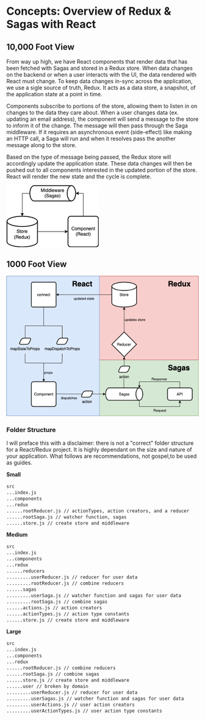 # Concepts: Overview of Redux & Sagas with React

## 10,000 Foot View

From way up high, we have React components that render data that has been fetched with Sagas and stored in a Redux store.
When data changes on the backend or when a user interacts with the UI, the data rendered with React must change. To keep data changes in-sync
across the application, we use a sigle source of truth, Redux. It acts as a data store, a snapshot, of the application state at a point in time.

Components subscribe to portions of the store, allowing them to listen in on changes to the data they care about. When a user changes data
(ex. updating an email address), the component will send a message to the store to inform it of the change. The message will then pass through the Saga
middleware. If it requires an asynchronous event (side-effect) like making an HTTP call, a Saga will run and when it resolves pass the another message along
to the store.

Based on the type of message being passed, the Redux store will accordingly update the application state. These data changes will then be pushed out to
all components interested in the updated portion of the store. React will render the new state and the cycle is complete.

![alt text](./diagrams/10000feet.png)

## 1000 Foot View

![alt text](./diagrams/1000feet.png)

### Folder Structure

I will preface this with a disclaimer: there is not a "correct" folder structure for a React/Redux project. It is highly dependant on the size and nature of your application.
What follows are recommendations, not gospel,to be used as guides.

**Small**

```
src
...index.js
...components
...redux
......rootReducer.js // actionTypes, action creators, and a reducer
......rootSaga.js // watcher function, sagas
......store.js // create store and middleware
```

**Medium**

```
src
...index.js
...components
...redux
......reducers
.........userReducer.js // reducer for user data
.........rootReducer.js // combine reducers
......sagas
.........userSaga.js // watcher function and sagas for user data
.........rootSaga.js // combine sagas
......actions.js // action creators
......actionTypes.js // action type constants
......store.js // create store and middleware
```

**Large**

```
src
...index.js
...components
...redux
......rootReducer.js // combine reducers
......rootSaga.js // combine sagas
......store.js // create store and middleware
......user // broken by domain
.........userReducer.js // reducer for user data
.........userSagas.js // watcher function and sagas for user data
.........userActions.js // user action creators
.........userActionTypes.js // user action type constants
```
